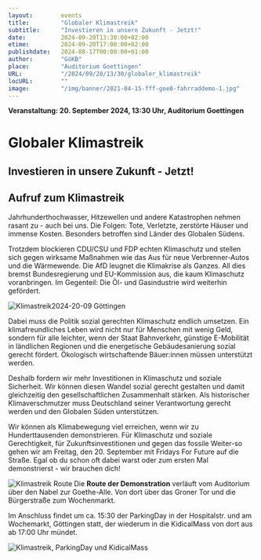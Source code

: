 ```yaml
---
layout:        events
title:         "Globaler Klimastreik"
subtitle:      "Investieren in unsere Zukunft - Jetzt!"
date:          2024-09-20T13:30:00+02:00
etime:         2024-09-20T17:00:00+02:00
publishdate:   2024-08-17T00:00:00+01:00
author:        "GöKB"
place:         "Auditorium Goettingen"
URL:           "/2024/09/20/13/30/globaler_klimastreik"
locURL:        ""
image:         "/img/banner/2021-04-15-fff-goe0-fahrraddemo-1.jpg"
---
```


**Veranstaltung: 20. September 2024, 13:30 Uhr, Auditorium Goettingen**

Globaler Klimastreik
===========

Investieren in unsere Zukunft - Jetzt!
-----------

Aufruf zum Klimastreik
-----------

Jahrhunderthochwasser, Hitzewellen und andere Katastrophen nehmen rasant zu - auch bei
uns. Die Folgen: Tote, Verletzte, zerstörte Häuser und immense Kosten. Besonders betroffen
sind Länder des Globalen Südens.

Trotzdem blockieren CDU/CSU und FDP echten Klimaschutz und stellen sich gegen wirksame
Maßnahmen wie das Aus für neue Verbrenner-Autos und die Wärmewende. Die AfD leugnet
die Klimakrise als Ganzes. All dies bremst Bundesregierung und EU-Kommission aus, die kaum
Klimaschutz voranbringen. Im Gegenteil: Die Öl- und Gasindustrie wird weiterhin gefördert.

![Klimastreik2024-20-09 Göttingen](/img/event/2024-09-20-KS_2024_sharepic_Göttingen.png)

Dabei muss die Politik sozial gerechten Klimaschutz endlich umsetzen. Ein klimafreundliches
Leben wird nicht nur für Menschen mit wenig Geld, sondern für alle leichter, wenn der Staat
Bahnverkehr, günstige E-Mobilität in ländlichen Regionen und die energetische
Gebäudesanierung sozial gerecht fördert. Ökologisch wirtschaftende Bäuer:innen müssen
unterstützt werden.

Deshalb fordern wir mehr Investitionen in Klimaschutz und soziale Sicherheit. Wir können
diesen Wandel sozial gerecht gestalten und damit gleichzeitig den gesellschaftlichen
Zusammenhalt stärken. Als historischer Klimaverschmutzer muss Deutschland seiner
Verantwortung gerecht werden und den Globalen Süden unterstützen.

Wir können als Klimabewegung viel erreichen, wenn wir zu Hunderttausenden demonstrieren.
Für Klimaschutz und soziale Gerechtigkeit, für Zukunftsinvestitionen und gegen das fossile
Weiter-so gehen wir am Freitag, den 20. September mit Fridays For Future auf die Straße.
Egal ob du schon oft dabei warst oder zum ersten Mal demonstrierst - wir brauchen dich!

![Klimastreik Route](/img/event/2024-09-20_KS-Route.jpg)
Die **Route der Demonstration** verläuft vom Auditorium über den  Nabel zur
Goethe-Alle. Von dort über das Groner Tor und die Bürgerstraße zum
Wochenmarkt.

Im Anschluss findet um ca. 15:30 der ParkingDay in der Hospitalstr. und am
Wochemarkt, Göttingen statt, der wiederum in die KidicalMass von dort aus ab
17:00 Uhr mündet.

![Klimastreik, ParkingDay und KidicalMass](/img/event/2024-09-20_KS-PD-KM.jpg)